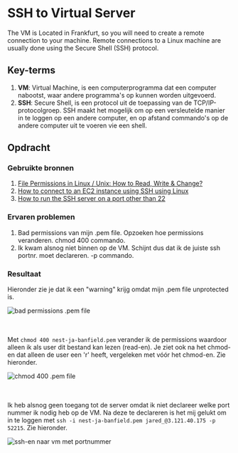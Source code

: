 # SSH to Virtual Server
The VM is Located in Frankfurt, so you will need to create a remote connection to your machine. Remote connections to a Linux machine are usually done using the Secure Shell (SSH) protocol.

## Key-terms
1. **VM**: Virtual Machine, is een computerprogramma dat een computer nabootst, waar andere programma's op kunnen worden uitgevoerd.
2. **SSH**: Secure Shell, is een protocol uit de toepassing van de TCP/IP-protocolgroep. SSH maakt het mogelijk om op een versleutelde manier in te loggen op een andere computer, en op afstand commando's op de andere computer uit te voeren vie een shell.

## Opdracht
### Gebruikte bronnen
1. [File Permissions in Linux / Unix: How to Read, Write & Change?](https://www.guru99.com/file-permissions.html)
2. [How to connect to an EC2 instance using SSH using Linux](https://www.clickittech.com/aws/connect-ec2-instance-using-ssh/)
3. [How to run the SSH server on a port other than 22](https://askubuntu.com/questions/264046/how-to-run-the-ssh-server-on-a-port-other-than-22)

### Ervaren problemen
1. Bad permissions van mijn .pem file. Opzoeken hoe permissions veranderen. chmod 400 commando.
2. Ik kwam alsnog niet binnen op de VM. Schijnt dus dat ik de juiste ssh portnr. moet declareren. -p commando.

### Resultaat
Hieronder zie je dat ik een "warning" krijg omdat mijn .pem file unprotected is.

<img width="" alt="bad permissions .pem file" src="https://github.com/techgrounds/techgrounds-JarBanf/blob/main/00_includes/01_Linux/w1_3_setting_up1.png?raw=true">
<br/><br/><br/>


Met `chmod 400 nest-ja-banfield.pem` verander ik de permissions waardoor alleen ik als user dit bestand kan lezen (read-en). Je ziet ook na het chmod-en dat alleen de user een 'r' heeft, vergeleken met vóór het chmod-en. Zie hieronder.

<img width="" alt="chmod 400 .pem file" src="https://github.com/techgrounds/techgrounds-JarBanf/blob/main/00_includes/01_Linux/w1_3_setting_up2.png?raw=true">
<br/><br/><br/>

Ik heb alsnog geen toegang tot de server omdat ik niet declareer welke port nummer ik nodig heb op de VM. Na deze te declareren is het mij gelukt om in te loggen met `ssh -i nest-ja-banfield.pem jared_@3.121.40.175 -p 52215`. Zie hieronder.

<img width="" alt="ssh-en naar vm met portnummer" src="https://github.com/techgrounds/techgrounds-JarBanf/blob/main/00_includes/01_Linux/w1_3_setting_up3.png?raw=true">
<br/>
